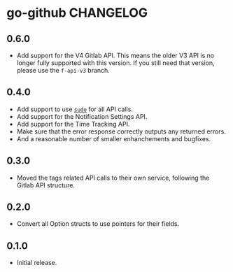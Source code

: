 go-github CHANGELOG
===================

0.6.0
-----
- Add support for the V4 Gitlab API. This means the older V3 API is no longer fully supported
  with this version. If you still need that version, please use the `f-api-v3` branch.

0.4.0
-----
- Add support to use [`sudo`](https://docs.gitlab.com/ce/api/README.html#sudo) for all API calls.
- Add support for the Notification Settings API.
- Add support for the Time Tracking API.
- Make sure that the error response correctly outputs any returned errors.
- And a reasonable number of smaller enhanchements and bugfixes.

0.3.0
-----
- Moved the tags related API calls to their own service, following the Gitlab API structure.

0.2.0
-----
- Convert all Option structs to use pointers for their fields.

0.1.0
-----
- Initial release.
